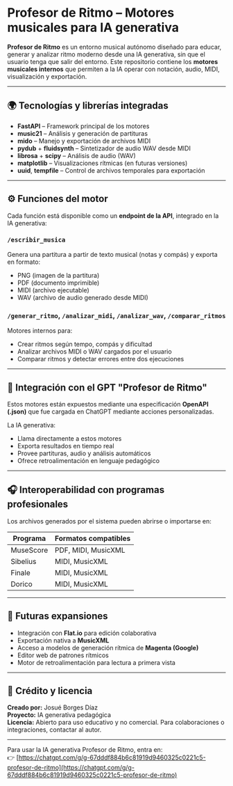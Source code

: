 # Profesor de Ritmo – Motores musicales para IA generativa

**Profesor de Ritmo** es un entorno musical autónomo diseñado para educar, generar y analizar ritmo moderno desde una IA generativa, sin que el usuario tenga que salir del entorno. Este repositorio contiene los **motores musicales internos** que permiten a la IA operar con notación, audio, MIDI, visualización y exportación.

---

## 🌍 Tecnologías y librerías integradas

- **FastAPI** – Framework principal de los motores
- **music21** – Análisis y generación de partituras
- **mido** – Manejo y exportación de archivos MIDI
- **pydub** + **fluidsynth** – Sintetizador de audio WAV desde MIDI
- **librosa** + **scipy** – Análisis de audio (WAV)
- **matplotlib** – Visualizaciones rítmicas (en futuras versiones)
- **uuid**, **tempfile** – Control de archivos temporales para exportación

---

## ⚙️ Funciones del motor

Cada función está disponible como un **endpoint de la API**, integrado en la IA generativa:

### `/escribir_musica`
Genera una partitura a partir de texto musical (notas y compás) y exporta en formato:
- PNG (imagen de la partitura)
- PDF (documento imprimible)
- MIDI (archivo ejecutable)
- WAV (archivo de audio generado desde MIDI)

### `/generar_ritmo`, `/analizar_midi`, `/analizar_wav`, `/comparar_ritmos`
Motores internos para:
- Crear ritmos según tempo, compás y dificultad
- Analizar archivos MIDI o WAV cargados por el usuario
- Comparar ritmos y detectar errores entre dos ejecuciones

---

## 🔗 Integración con el GPT "Profesor de Ritmo"

Estos motores están expuestos mediante una especificación **OpenAPI (.json)** que fue cargada en ChatGPT mediante acciones personalizadas.

La IA generativa:
- Llama directamente a estos motores
- Exporta resultados en tiempo real
- Provee partituras, audio y análisis automáticos
- Ofrece retroalimentación en lenguaje pedagógico

---

## 🎧 Interoperabilidad con programas profesionales

Los archivos generados por el sistema pueden abrirse o importarse en:

| Programa     | Formatos compatibles     |
|--------------|--------------------------|
| MuseScore    | PDF, MIDI, MusicXML      |
| Sibelius     | MIDI, MusicXML           |
| Finale       | MIDI, MusicXML           |
| Dorico       | MIDI, MusicXML           |

---

## 🚀 Futuras expansiones

- Integración con **Flat.io** para edición colaborativa
- Exportación nativa a **MusicXML**
- Acceso a modelos de generación rítmica de **Magenta (Google)**
- Editor web de patrones rítmicos
- Motor de retroalimentación para lectura a primera vista

---

## 📍 Crédito y licencia

**Creado por:** Josué Borges Díaz  
**Proyecto:** IA generativa pedagógica  
**Licencia:** Abierto para uso educativo y no comercial. Para colaboraciones o integraciones, contactar al autor.

---

Para usar la IA generativa Profesor de Ritmo, entra en:  
👉 [https://chatgpt.com/g/g-67dddf884b6c81919d9460325c0221c5-profesor-de-ritmo](https://chatgpt.com/g/g-67dddf884b6c81919d9460325c0221c5-profesor-de-ritmo)
